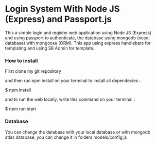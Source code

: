 # Login System With Node JS (Express) and Passport.js

This a simple login and register web application using Node JS (Express) and using passport to authenticate, the database using mongodb (nosql database) with mongoose (ORM). This app using express handlebars for templating and using SB Admin for template.

### How to install

First clone my git repository

and then run npm install on your terminal to install all dependecies : 

$ npm install

and to run the web locally, write this command on your terminal : 

$ npm run start

### Database

You can change the database with your local database or with mongodb atlas database, you can change it in folders models/config.js